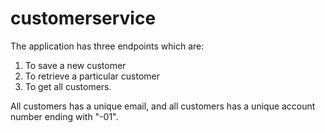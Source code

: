 # customerservice
The application has three endpoints which are:
1. To save a new customer
2. To retrieve a particular customer
3. To get all customers.

All customers has a unique email,
and all customers has a unique account number ending with "-01".
